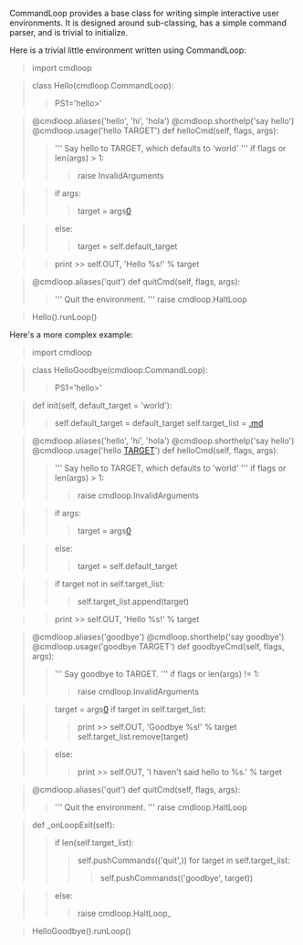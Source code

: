 CommandLoop provides a base class for writing simple interactive user
environments.  It is designed around sub-classing, has a simple command
parser, and is trivial to initialize.

Here is a trivial little environment written using CommandLoop:

> import cmdloop

> class Hello(cmdloop.CommandLoop):
> > PS1='hello>'


> @cmdloop.aliases('hello', 'hi', 'hola')
> @cmdloop.shorthelp('say hello')
> @cmdloop.usage('hello TARGET')
> def helloCmd(self, flags, args):
> > '''
> > Say hello to TARGET, which defaults to 'world'
> > '''
> > if flags or len(args) > 1:
> > > raise InvalidArguments

> > if args:
> > > target = args[0](0.md)

> > else:
> > > target = self.default\_target

> > print >> self.OUT, 'Hello %s!' % target


> @cmdloop.aliases('quit')
> def quitCmd(self, flags, args):
> > '''
> > Quit the environment.
> > '''
> > raise cmdloop.HaltLoop


> Hello().runLoop()

Here's a more complex example:

> import cmdloop

> class HelloGoodbye(cmdloop.CommandLoop):
> > PS1='hello>'


> def init(self, default\_target = 'world'):
> > self.default\_target = default\_target
> > self.target\_list = [.md](.md)


> @cmdloop.aliases('hello', 'hi', 'hola')
> @cmdloop.shorthelp('say hello')
> @cmdloop.usage('hello [TARGET](TARGET.md)')
> def helloCmd(self, flags, args):
> > '''
> > Say hello to TARGET, which defaults to 'world'
> > '''
> > if flags or len(args) > 1:
> > > raise cmdloop.InvalidArguments

> > if args:
> > > target = args[0](0.md)

> > else:
> > > target = self.default\_target

> > if target not in self.target\_list:
> > > self.target\_list.append(target)

> > print >> self.OUT, 'Hello %s!' % target


> @cmdloop.aliases('goodbye')
> @cmdloop.shorthelp('say goodbye')
> @cmdloop.usage('goodbye TARGET')
> def goodbyeCmd(self, flags, args):
> > '''
> > Say goodbye to TARGET.
> > '''
> > if flags or len(args) != 1:
> > > raise cmdloop.InvalidArguments

> > target = args[0](0.md)
> > if target in self.target\_list:
> > > print >> self.OUT, 'Goodbye %s!' % target
> > > self.target\_list.remove(target)

> > else:
> > > print >> self.OUT, 'I haven't said hello to %s.' % target


> @cmdloop.aliases('quit')
> def quitCmd(self, flags, args):
> > '''
> > Quit the environment.
> > '''
> > raise cmdloop.HaltLoop


> def _onLoopExit(self):
> > if len(self.target\_list):
> > > self.pushCommands(('quit',))
> > > for target in self.target\_list:
> > > > self.pushCommands(('goodbye', target))

> > else:
> > > raise cmdloop.HaltLoop_


> HelloGoodbye().runLoop()
